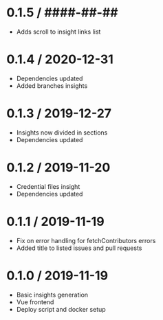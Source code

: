 0.1.5 / ####-##-##
==================

* Adds scroll to insight links list

0.1.4 / 2020-12-31
==================

* Dependencies updated
* Added branches insights

0.1.3 / 2019-12-27
==================

* Insights now divided in sections
* Dependencies updated

0.1.2 / 2019-11-20
==================

* Credential files insight
* Dependencies updated

0.1.1 / 2019-11-19
==================

* Fix on error handling for fetchContributors errors
* Added title to listed issues and pull requests

0.1.0 / 2019-11-19
==================

* Basic insights generation
* Vue frontend
* Deploy script and docker setup
